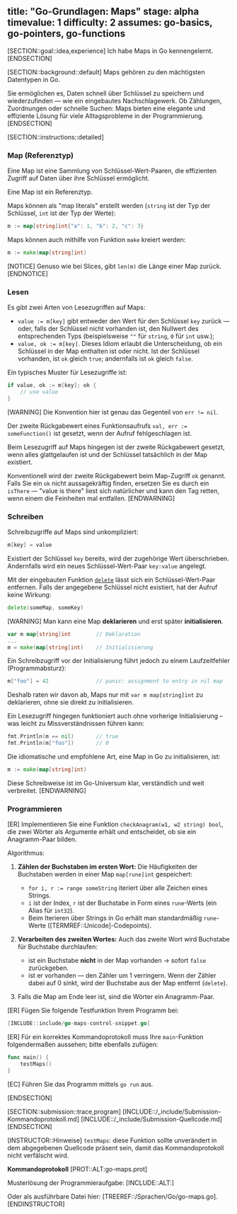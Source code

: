 title: "Go-Grundlagen: Maps"
stage: alpha
timevalue: 1
difficulty: 2
assumes: go-basics, go-pointers, go-functions
---

[SECTION::goal::idea,experience]
Ich habe Maps in Go kennengelernt.
[ENDSECTION]

[SECTION::background::default]
Maps gehören zu den mächtigsten Datentypen in Go.

Sie ermöglichen es, Daten schnell über Schlüssel zu speichern und wiederzufinden — 
wie ein eingebautes Nachschlagewerk. 
Ob Zählungen, Zuordnungen oder schnelle Suchen: Maps bieten eine elegante und effiziente 
Lösung für viele Alltagsprobleme in der Programmierung.
[ENDSECTION]

[SECTION::instructions::detailed]

### Map (Referenztyp)

Eine Map ist eine Sammlung von Schlüssel-Wert-Paaren, die effizienten Zugriff auf Daten über ihre
Schlüssel ermöglicht.

Eine Map ist ein Referenztyp.

Maps können als "map literals" erstellt werden 
(`string` ist der Typ der Schlüssel, `int` ist der Typ der Werte):
```go 
m := map[string]int{"a": 1, "b": 2, "c": 3}
```

Maps können auch mithilfe von Funktion `make` kreiert werden:
```go
m := make(map[string]int)
```

[NOTICE]
Genuso wie bei Slices, gibt `len(m)` die Länge einer Map zurück.
[ENDNOTICE]


### Lesen

Es gibt zwei Arten von Lesezugriffen auf Maps:

- `value := m[key]` gibt entweder den Wert für den Schlüssel `key` zurück — oder, 
  falls der Schlüssel nicht vorhanden ist, den Nullwert des entsprechenden Typs 
  (beispielsweise `""` für `string`, `0` für `int` usw.);
- `value, ok := m[key]`. 
  Dieses Idiom erlaubt die Unterscheidung, ob ein Schlüssel in der Map enthalten ist oder nicht.
  Ist der Schlüssel vorhanden, ist `ok` gleich `true`; andernfalls ist `ok` gleich `false`.

Ein typisches Muster für Lesezugriffe ist:
```go
if value, ok := m[key]; ok {
    // use value
}
```

[WARNING]
Die Konvention hier ist genau das Gegenteil von `err != nil`.

Der zweite Rückgabewert eines Funktionsaufrufs `val, err := someFunction()`
ist gesetzt, wenn der Aufruf fehlgeschlagen ist.

Beim Lesezugriff auf Maps hingegen ist der zweite Rückgabewert gesetzt, wenn alles
glattgelaufen ist und der Schlüssel tatsächlich in der Map existiert.

Konventionell wird der zweite Rückgabewert beim Map-Zugriff `ok` genannt.
Falls Sie ein `ok` nicht aussagekräftig finden, ersetzen Sie es durch ein `isThere` —
"value is there" liest sich natürlicher und kann den Tag retten, wenn einem die
Feinheiten mal entfallen.
[ENDWARNING]


### Schreiben

Schreibzugriffe auf Maps sind unkompliziert:

```go
m[key] = value
```

Existiert der Schlüssel `key` bereits, wird der zugehörige Wert überschrieben.
Andernfalls wird ein neues Schlüssel-Wert-Paar `key:value` angelegt.

Mit der eingebauten Funktion 
[`delete`](https://pkg.go.dev/builtin#delete)
lässt sich ein Schlüssel-Wert-Paar entfernen.
Falls der angegebene Schlüssel nicht existiert, hat der Aufruf keine Wirkung:

```go
delete(someMap, someKey)
```

[WARNING]
Man kann eine Map **deklarieren** und erst später **initialisieren**.
```go
var m map[string]int        // Deklaration
...
m = make(map[string]int)    // Initialisierung
```

Ein Schreibzugriff vor der Initialisierung führt jedoch zu einem Laufzeitfehler (Programmabsturz):
```go
m["foo"] = 42               // panic: assignment to entry in nil map
```

Deshalb raten wir davon ab, Maps nur mit `var m map[string]int` zu deklarieren, 
ohne sie direkt zu initialisieren.

Ein Lesezugriff hingegen funktioniert auch ohne vorherige Initialisierung – was leicht zu 
Missverständnissen führen kann:
```go
fmt.Println(m == nil)       // true
fmt.Println(m["foo"])       // 0
```

Die idiomatische und empfohlene Art, eine Map in Go zu initialisieren, ist:

```go
m := make(map[string]int)
```

Diese Schreibweise ist im Go-Universum klar, verständlich und weit verbreitet.
[ENDWARNING]


### Programmieren

[ER] Implementieren Sie eine Funktion `checkAnagram(w1, w2 string) bool`, die zwei Wörter als 
Argumente erhält und entscheidet, ob sie ein Anagramm-Paar bilden.

Algorithmus:

1. **Zählen der Buchstaben im ersten Wort:**
   Die Häufigkeiten der Buchstaben werden in einer Map `map[rune]int` gespeichert:
    - `for i, r := range someString` iteriert über alle Zeichen eines Strings.
    - `i` ist der Index, `r` ist der Buchstabe in Form eines `rune`-Werts (ein Alias für `int32`).
    - Beim Iterieren über Strings in Go erhält man standardmäßig `rune`-Werte 
      ([TERMREF::Unicode]-Codepoints).

2. **Verarbeiten des zweiten Wortes:** 
   Auch das zweite Wort wird Buchstabe für Buchstabe durchlaufen:
    - ist ein Buchstabe **nicht** in der Map vorhanden -> sofort `false` zurückgeben.
    - ist er vorhanden — den Zähler um 1 verringern.
      Wenn der Zähler dabei auf 0 sinkt, wird der Buchstabe aus der Map entfernt (`delete`).

3. Falls die Map am Ende leer ist, sind die Wörter ein Anagramm-Paar.

[ER] Fügen Sie folgende Testfunktion Ihrem Programm bei:

```go
[INCLUDE::include/go-maps-control-snippet.go]
```

[ER] Für ein korrektes Kommandoprotokoll muss Ihre `main`-Funktion folgendermaßen aussehen;
bitte ebenfalls zufügen:

```go
func main() {
    testMaps()
}
```

[EC] Führen Sie das Programm mittels `go run` aus.

<!-- time estimate: 30 min -->
[ENDSECTION]

[SECTION::submission::trace,program]
[INCLUDE::/_include/Submission-Kommandoprotokoll.md]
[INCLUDE::/_include/Submission-Quellcode.md]
[ENDSECTION]

[INSTRUCTOR::Hinweise]
`testMaps`:
diese Funktion sollte unverändert in dem abgegebenen Quellcode präsent sein,
damit das Kommandoprotokoll nicht verfälscht wird.

**Kommandoprotokoll**
[PROT::ALT:go-maps.prot]


Musterlösung der Programmieraufgabe: 
[INCLUDE::ALT:]

Oder als ausführbare Datei hier:
[TREEREF::/Sprachen/Go/go-maps.go].
[ENDINSTRUCTOR]
